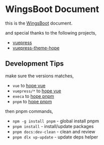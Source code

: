 # WingsBoot Document

this is the [WingsBoot](https://github.com/trydofor/pro.fessional.wings) document.

and special thanks to the following projects,

* [vuepress](https://v2.vuepress.vuejs.org/zh)
* [vuepress-theme-hope](https://vuepress-theme-hope.github.io/v2)

## Development Tips

make sure the versions matches,

* `vue` to [hope vue]
* `vuepress/*` to [hope vue]
* `execa` to [hope pnpm]
* `pnpm` to [hope pnpm]

then pnpm commands,

* `npm -g install pnpm` - global install pnpm
* `pnpm install` - install/update packages
* `pnpm docs:dev-clean` - clean and review
* `pnpm dlx vp-update` - update deps helper

[hope vue]: https://github.com/vuepress-theme-hope/vuepress-theme-hope/blob/main/packages/components/package.json
[hope pnpm]: https://github.com/vuepress-theme-hope/vuepress-theme-hope/blob/main/package.json
